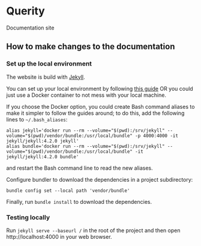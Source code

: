 Querity
=======

Documentation site

## How to make changes to the documentation

### Set up the local environment

The website is build with [Jekyll](https://jekyllrb.com/).

You can set up your local environment by
following [this guide](https://docs.github.com/en/pages/setting-up-a-github-pages-site-with-jekyll/creating-a-github-pages-site-with-jekyll)
OR you could just use a Docker container to not mess with your local machine.

If you choose the Docker option, you could create Bash command aliases to make it simpler to follow the guides around;
to do this, add the following lines to `~/.bash_aliases`:

```
alias jekyll='docker run --rm --volume="$(pwd):/srv/jekyll" --volume="$(pwd)/vendor/bundle:/usr/local/bundle" -p 4000:4000 -it jekyll/jekyll:4.2.0 jekyll'
alias bundle='docker run --rm --volume="$(pwd):/srv/jekyll" --volume="$(pwd)/vendor/bundle:/usr/local/bundle" -it jekyll/jekyll:4.2.0 bundle'
```

and restart the Bash command line to read the new aliases.

Configure bundler to download the dependencies in a project subdirectory:

```
bundle config set --local path 'vendor/bundle'
```

Finally, run `bundle install` to download the dependencies.

### Testing locally

Run `jekyll serve --baseurl /` in the root of the project and then open http://localhost:4000 in your web browser.
